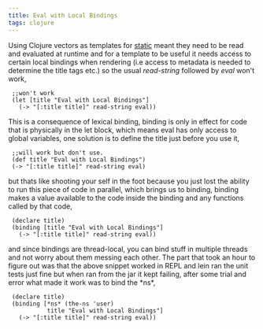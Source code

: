 ```yaml
---
title: Eval with Local Bindings
tags: clojure
---
```


Using Clojure vectors as templates for
[static](http://github.com/nakkaya/static) meant they need to be read
and evaluated at runtime and for a template to be useful it needs access
to certain local bindings when rendering (i.e access to metadata is
needed to determine the title tags etc.) so the usual *read-string*
followed by *eval* won't work,

     ;;won't work
     (let [title "Eval with Local Bindings"] 
       (-> "[:title title]" read-string eval))

This is a consequence of lexical binding, binding is only in effect for
code that is physically in the let block, which means eval has only
access to global variables, one solution is to define the title just
before you use it,

     ;;will work but don't use.
     (def title "Eval with Local Bindings")
     (-> "[:title title]" read-string eval)

but thats like shooting your self in the foot because you just
lost the ability to run this piece of code in parallel, which brings us to
binding, binding makes a value available to the code inside the binding
and any functions called by that code,

     (declare title)
     (binding [title "Eval with Local Bindings"]
       (-> "[:title title]" read-string eval))

and since bindings are thread-local, you can bind stuff in multiple threads
and not worry about them messing each other. The part that took an hour
to figure out was that the above snippet worked in REPL and lein ran the
unit tests just fine but when ran from the jar it kept failing, after
some trial and error what made it work was to bind the \*ns\*,

     (declare title)
     (binding [*ns* (the-ns 'user)
               title "Eval with Local Bindings"]
       (-> "[:title title]" read-string eval))
